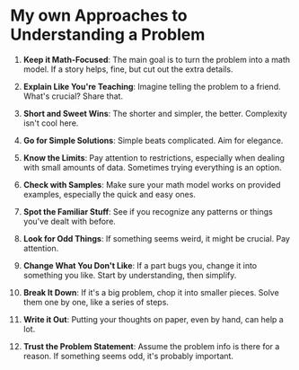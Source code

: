 # My own Approaches to Understanding a Problem

1. **Keep it Math-Focused**: The main goal is to turn the problem into a math model. If a story helps, fine, but cut out the extra details.

2. **Explain Like You're Teaching**: Imagine telling the problem to a friend. What's crucial? Share that.

3. **Short and Sweet Wins**: The shorter and simpler, the better. Complexity isn't cool here.

4. **Go for Simple Solutions**: Simple beats complicated. Aim for elegance.

5. **Know the Limits**: Pay attention to restrictions, especially when dealing with small amounts of data. Sometimes trying everything is an option.

6. **Check with Samples**: Make sure your math model works on provided examples, especially the quick and easy ones.

7. **Spot the Familiar Stuff**: See if you recognize any patterns or things you've dealt with before.

8. **Look for Odd Things**: If something seems weird, it might be crucial. Pay attention.

9. **Change What You Don't Like**: If a part bugs you, change it into something you like. Start by understanding, then simplify.

10. **Break It Down**: If it's a big problem, chop it into smaller pieces. Solve them one by one, like a series of steps.

11. **Write it Out**: Putting your thoughts on paper, even by hand, can help a lot.

12. **Trust the Problem Statement**: Assume the problem info is there for a reason. If something seems odd, it's probably important.
